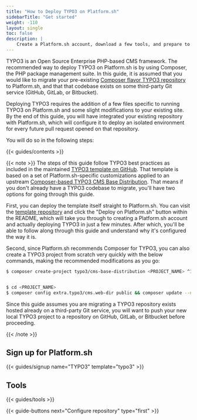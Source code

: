 ```yaml
---
title: "How to Deploy TYPO3 on Platform.sh"
sidebarTitle: "Get started"
weight: -110
layout: single
toc: false
description: |
    Create a Platform.sh account, download a few tools, and prepare to deploy TYPO3.
---
```


TYPO3 is an Open Source Enterprise PHP-based CMS framework. The recommended way to deploy TYPO3 on Platform.sh is by using Composer, the PHP package management suite. In this guide, it is assumed that you would like to migrate your pre-existing [Composer flavor TYPO3 repository](https://github.com/TYPO3/TYPO3.CMS.BaseDistribution) to Platform.sh, and that that codebase exists on some third-party Git service (GitHub, GitLab, or Bitbucket). 

Deploying TYPO3 requires the addition of a few files specific to running TYPO3 on Platform.sh and some slight modifications to your existing site. By the end of this guide, you will have integrated your existing repository with Platform.sh, which will configure it to deploy an isolated environment for every future pull request opened on that repository. 

You will do so in the following steps:

{{< guides/contents >}}

{{< note >}}
The steps of this guide follow TYPO3 best practices as included in the maintained [TYPO3 template on GitHub](https://github.com/platformsh-templates/typo3). That template is based on a set of Platform.sh-specific customizations applied to an upstream [Composer-based TYPO3 CMS Base Distribution](https://github.com/TYPO3/TYPO3.CMS.BaseDistribution). That means if you don't already have a TYPO3 codebase to migrate, you'll have two options for going through this guide.

First, you can deploy the template itself straight to Platform.sh. You can visit the [template repository](https://github.com/platformsh-templates/typo3) and click the "Deploy on Platform.sh" button within the README, which will take you through to creating a Platform.sh account and actually deploying TYPO3 in just a few minutes. After which, you'll be able to follow along through this guide and understand why it's configured the way it is.

Second, since Platform.sh recommends Composer for TYPO3, you can also create a TYPO3 project from scratch very quickly with the below commands, making the recommended modifications as you go:

```bash
$ composer create-project typo3/cms-base-distribution <PROJECT_NAME> ^10


$ cd <PROJECT_NAME>
$ composer config extra.typo3/cms.web-dir public && composer update --no-scripts && composer require typo3/cms-introduction platformsh/config-reader pixelant/pxa-lpeh
```

Since this guide assumes you are migrating a TYPO3 repository exists hosted already on a third-party Git service, you will want to push your new local TYPO3 project to a repository on GitHub, GitLab, or Bitbucket before proceeding.

{{< /note >}}

## Sign up for Platform.sh

{{< guides/signup name="TYPO3" template="typo3" >}}

## Tools

{{< guides/tools >}}

{{< guide-buttons next="Configure repository" type="first" >}}